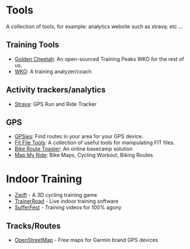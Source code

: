 # Tools

A collection of tools, for example: analytics website such as strava;
etc ...

## Training Tools

* [Golden Cheetah](http://www.goldencheetah.org): An open-sourced Training Peaks WKO for the rest of us.
* [WKO](http://home.trainingpeaks.com/products/products-for-coaches): A training analyzer/coach

## Activity trackers/analytics

* [Strava](http://www.strava.com/): GPS Run and Ride Tracker

## GPS

* [GPSies](http://www.gpsies.com/trackList.do): Find routes in your area for your GPS device.
* [Fit File Tools](https://www.fitfiletools.com/): A collection of useful tools for manipulating FIT files.
* [Bike Route Toaster](http://bikeroutetoaster.com): An online basecamp solution
* [Map My Ride](http://www.mapmyride.com/): Bike Maps, Cycling Workout, Biking Routes

# Indoor Training
* [Zwift](http://www.zwift.com) - A 3D cycling training game
* [TrainerRoad](https://www.trainerroad.com) - Live indoor training software
* [SufferFest](http://www.thesufferfest.com) - Training videos for 100% agony

## Tracks/Routes
* [OpenStreetMap](http://garmin.openstreetmap.nl) - Free maps for Garmin brand GPS devices
